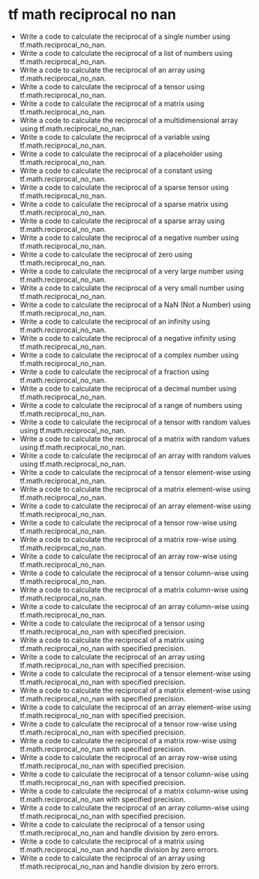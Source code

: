 # tf math reciprocal no nan

- Write a code to calculate the reciprocal of a single number using tf.math.reciprocal_no_nan.
- Write a code to calculate the reciprocal of a list of numbers using tf.math.reciprocal_no_nan.
- Write a code to calculate the reciprocal of an array using tf.math.reciprocal_no_nan.
- Write a code to calculate the reciprocal of a tensor using tf.math.reciprocal_no_nan.
- Write a code to calculate the reciprocal of a matrix using tf.math.reciprocal_no_nan.
- Write a code to calculate the reciprocal of a multidimensional array using tf.math.reciprocal_no_nan.
- Write a code to calculate the reciprocal of a variable using tf.math.reciprocal_no_nan.
- Write a code to calculate the reciprocal of a placeholder using tf.math.reciprocal_no_nan.
- Write a code to calculate the reciprocal of a constant using tf.math.reciprocal_no_nan.
- Write a code to calculate the reciprocal of a sparse tensor using tf.math.reciprocal_no_nan.
- Write a code to calculate the reciprocal of a sparse matrix using tf.math.reciprocal_no_nan.
- Write a code to calculate the reciprocal of a sparse array using tf.math.reciprocal_no_nan.
- Write a code to calculate the reciprocal of a negative number using tf.math.reciprocal_no_nan.
- Write a code to calculate the reciprocal of zero using tf.math.reciprocal_no_nan.
- Write a code to calculate the reciprocal of a very large number using tf.math.reciprocal_no_nan.
- Write a code to calculate the reciprocal of a very small number using tf.math.reciprocal_no_nan.
- Write a code to calculate the reciprocal of a NaN (Not a Number) using tf.math.reciprocal_no_nan.
- Write a code to calculate the reciprocal of an infinity using tf.math.reciprocal_no_nan.
- Write a code to calculate the reciprocal of a negative infinity using tf.math.reciprocal_no_nan.
- Write a code to calculate the reciprocal of a complex number using tf.math.reciprocal_no_nan.
- Write a code to calculate the reciprocal of a fraction using tf.math.reciprocal_no_nan.
- Write a code to calculate the reciprocal of a decimal number using tf.math.reciprocal_no_nan.
- Write a code to calculate the reciprocal of a range of numbers using tf.math.reciprocal_no_nan.
- Write a code to calculate the reciprocal of a tensor with random values using tf.math.reciprocal_no_nan.
- Write a code to calculate the reciprocal of a matrix with random values using tf.math.reciprocal_no_nan.
- Write a code to calculate the reciprocal of an array with random values using tf.math.reciprocal_no_nan.
- Write a code to calculate the reciprocal of a tensor element-wise using tf.math.reciprocal_no_nan.
- Write a code to calculate the reciprocal of a matrix element-wise using tf.math.reciprocal_no_nan.
- Write a code to calculate the reciprocal of an array element-wise using tf.math.reciprocal_no_nan.
- Write a code to calculate the reciprocal of a tensor row-wise using tf.math.reciprocal_no_nan.
- Write a code to calculate the reciprocal of a matrix row-wise using tf.math.reciprocal_no_nan.
- Write a code to calculate the reciprocal of an array row-wise using tf.math.reciprocal_no_nan.
- Write a code to calculate the reciprocal of a tensor column-wise using tf.math.reciprocal_no_nan.
- Write a code to calculate the reciprocal of a matrix column-wise using tf.math.reciprocal_no_nan.
- Write a code to calculate the reciprocal of an array column-wise using tf.math.reciprocal_no_nan.
- Write a code to calculate the reciprocal of a tensor using tf.math.reciprocal_no_nan with specified precision.
- Write a code to calculate the reciprocal of a matrix using tf.math.reciprocal_no_nan with specified precision.
- Write a code to calculate the reciprocal of an array using tf.math.reciprocal_no_nan with specified precision.
- Write a code to calculate the reciprocal of a tensor element-wise using tf.math.reciprocal_no_nan with specified precision.
- Write a code to calculate the reciprocal of a matrix element-wise using tf.math.reciprocal_no_nan with specified precision.
- Write a code to calculate the reciprocal of an array element-wise using tf.math.reciprocal_no_nan with specified precision.
- Write a code to calculate the reciprocal of a tensor row-wise using tf.math.reciprocal_no_nan with specified precision.
- Write a code to calculate the reciprocal of a matrix row-wise using tf.math.reciprocal_no_nan with specified precision.
- Write a code to calculate the reciprocal of an array row-wise using tf.math.reciprocal_no_nan with specified precision.
- Write a code to calculate the reciprocal of a tensor column-wise using tf.math.reciprocal_no_nan with specified precision.
- Write a code to calculate the reciprocal of a matrix column-wise using tf.math.reciprocal_no_nan with specified precision.
- Write a code to calculate the reciprocal of an array column-wise using tf.math.reciprocal_no_nan with specified precision.
- Write a code to calculate the reciprocal of a tensor using tf.math.reciprocal_no_nan and handle division by zero errors.
- Write a code to calculate the reciprocal of a matrix using tf.math.reciprocal_no_nan and handle division by zero errors.
- Write a code to calculate the reciprocal of an array using tf.math.reciprocal_no_nan and handle division by zero errors.